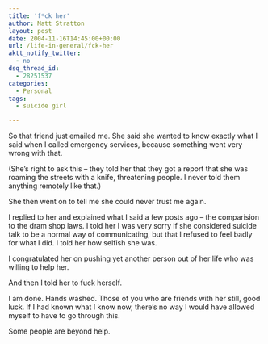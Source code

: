 ```yaml
---
title: 'f*ck her'
author: Matt Stratton
layout: post
date: 2004-11-16T14:45:00+00:00
url: /life-in-general/fck-her
aktt_notify_twitter:
  - no
dsq_thread_id:
  - 28251537
categories:
  - Personal
tags:
  - suicide girl

---
```

So that friend just emailed me. She said she wanted to know exactly what I said when I called emergency services, because something went very wrong with that.

(She&#8217;s right to ask this &#8211; they told her that they got a report that she was roaming the streets with a knife, threatening people. I never told them anything remotely like that.)

She then went on to tell me she could never trust me again.

I replied to her and explained what I said a few posts ago &#8211; the comparision to the dram shop laws. I told her I was very sorry if she considered suicide talk to be a normal way of communicating, but that I refused to feel badly for what I did. I told her how selfish she was.

I congratulated her on pushing yet another person out of her life who was willing to help her.

And then I told her to fuck herself.

I am done. Hands washed. Those of you who are friends with her still, good luck. If I had known what I know now, there&#8217;s no way I would have allowed myself to have to go through this.

Some people are beyond help.